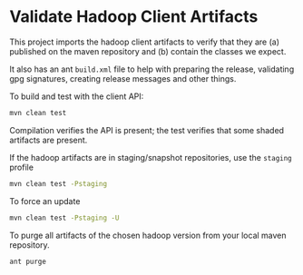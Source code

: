 # Validate Hadoop Client Artifacts

This project imports the hadoop client artifacts to verify that they are (a) published on the maven repository and (b) contain the classes we expect.

It also has an ant `build.xml` file to help with preparing the release,
validating gpg signatures, creating release messages and other things.


To build and test with the client API:

```bash
mvn clean test 
```

Compilation verifies the API is present; the
test verifies that some shaded artifacts are present.

If the hadoop artifacts are in staging/snapshot repositories,
use the `staging` profile

```bash
mvn clean test -Pstaging
```

To force an update

```bash
mvn clean test -Pstaging -U
```

To purge all artifacts of the chosen hadoop version from your local maven repository.

```bash
ant purge
```


